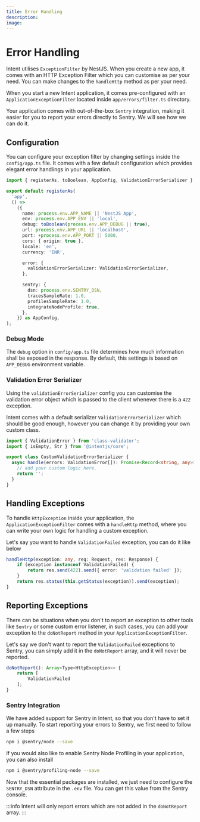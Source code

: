 ```yaml
---
title: Error Handling
description:
image:
---
```

# Error Handling

Intent utilises `ExceptionFilter` by NestJS. When you create a new app, it comes with an HTTP Exception Filter which you can customise as per your need. You can make changes to the `handleHttp` method as per your need.

When you start a new Intent application, it comes pre-configured with an `ApplicationExceptionFilter` located inside `app/errors/filter.ts` directory.

Your application comes with out-of-the-box `Sentry` integration, making it easier for you to report your errors directly to Sentry. We will see how we can do it.

## Configuration

You can configure your exception filter by changing settings inside the `config/app.ts` file. It comes with a few default configuration which provides elegant error handlings in your application.

```ts
import { registerAs, toBoolean, AppConfig, ValidationErrorSerializer } from '@intentjs/core';

export default registerAs(
  'app',
  () =>
    ({
      name: process.env.APP_NAME || 'NestJS App',
      env: process.env.APP_ENV || 'local',
      debug: toBoolean(process.env.APP_DEBUG || true),
      url: process.env.APP_URL || 'localhost',
      port: +process.env.APP_PORT || 5000,
      cors: { origin: true },
      locale: 'en',
      currency: 'INR',

      error: {
        validationErrorSerializer: ValidationErrorSerializer,
      },

      sentry: {
        dsn: process.env.SENTRY_DSN,
        tracesSampleRate: 1.0,
        profilesSampleRate: 1.0,
        integrateNodeProfile: true,
      },
    }) as AppConfig,
);

```
### Debug Mode

The `debug` option in `config/app.ts` file determines how much information shall be exposed in the response. By default, this settings is based on `APP_DEBUG` environment variable.

### Validation Error Serializer
Using the `validationErrorSerializer` config you can customise the validation error object which is passed to the client whenever there is a `422` exception.

Intent comes with a default serializer `ValidationErrorSerializer` which should be good enough, however you can change it by providing your own custom class.


```ts
import { ValidationError } from 'class-validator';
import { isEmpty, Str } from '@intentjs/core';

export class CustomValidationErrorSerializer {
  async handle(errors: ValidationError[]): Promise<Record<string, any>> {
    // add your custom logic here.
    return '';
  }
}
```
## Handling Exceptions

To handle `HttpException` inside your application, the `ApplicationExceptionFilter` comes with a `handleHttp` method, where you can write your own logic for handling a custom exception.

Let's say you want to handle `ValidationFailed` exception, you can do it like below

```ts
handleHttp(exception: any, req: Request, res: Response) {
    if (exception instanceof ValidationFailed) {
        return res.send(422).send({ error: 'validation failed' });
    }
    return res.status(this.getStatus(exception)).send(exception);
}
```

## Reporting Exceptions

There can be situations when you don't to report an exception to other tools like `Sentry` or some custom error listener, in such cases, you can add your exception
to the `doNotReport` method in your `ApplicationExceptionFilter`.

Let's say we don't want to report the `ValidationFailed` exceptions to Sentry, you can simply add it in the `doNotReport` array, and it will never be reported.

```ts
doNotReport(): Array<Type<HttpException>> {
    return [
        ValidationFailed
    ];
}
```

### Sentry Integration

We have added support for Sentry in Intent, so that you don't have to set it up manually. To start reporting your errors to Sentry, we first need to follow a few steps

```bash
npm i @sentry/node --save
```

If you would also like to enable Sentry Node Profiling in your application, you can also install

```bash
npm i @sentry/profiling-node --save
```

Now that the essential packages are installed, we just need to configure the `SENTRY_DSN` attribute in the `.env` file. You can get this value from the Sentry console.

:::info
Intent will only report errors which are not added in the `doNotReport` array.
:::